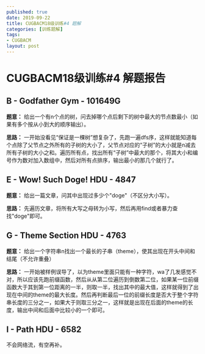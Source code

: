 ```yaml
---
published: true
date: 2019-09-22
title: CUGBACM18级训练#4 题解
categories: [训练题解]
tags: 
- CUGBACM
layout: post
---
```


# CUGBACM18级训练#4 解题报告

<!--more-->

## B - Godfather Gym - 101649G

**题意：** 给出一个有n个点的树，问去掉哪个点后剩下的树中最大的节点数最小（如果有多个按从小到大的顺序输出）。

**思路：** 一开始没看见“保证是一棵树”想复杂了，先跑一遍dfs序，这样就能知道每个点除了父节点之外所有的子树的大小了，父节点对应的“子树”的大小就是n减去所有子树的大小之和。遍历所有点，找出所有“子树”中最大的那个，将其大小和编号作为数对加入数组中，然后对所有点排序，输出最小的那几个就行了。

## E - Wow! Such Doge! HDU - 4847 

**题意：** 给出一篇文章，问其中出现过多少个"doge"（不区分大小写）。

**思路：** 先遍历文章，将所有大写之母转为小写，然后再用find或者暴力查找"doge"即可。

## G - Theme Section HDU - 4763 

**题意：** 给出一个字符串n找出一个最长的子串（theme），使其出现在开头中间和结尾（不允许重叠）

**思路：** 一开始被样例误导了，以为theme里面只能有一种字符，wa了几发感觉不对，所以应该先跑前缀函数，然后从从第二位遍历到倒数第二位，如果某一位前缀函数大于其到第一位距离的一半，则取一半，找出其中的最大值，这样就得到了出现在中间的theme的最大长度。然后再判断最后一位的前缀长度是否大于整个字符串长度的三分之一，如果大于则取三分之一，这样就是出现在后面的theme的长度，输出中间和后面中比较小的一个即可。

## I - Path HDU - 6582 

不会网络流，有空再补。
